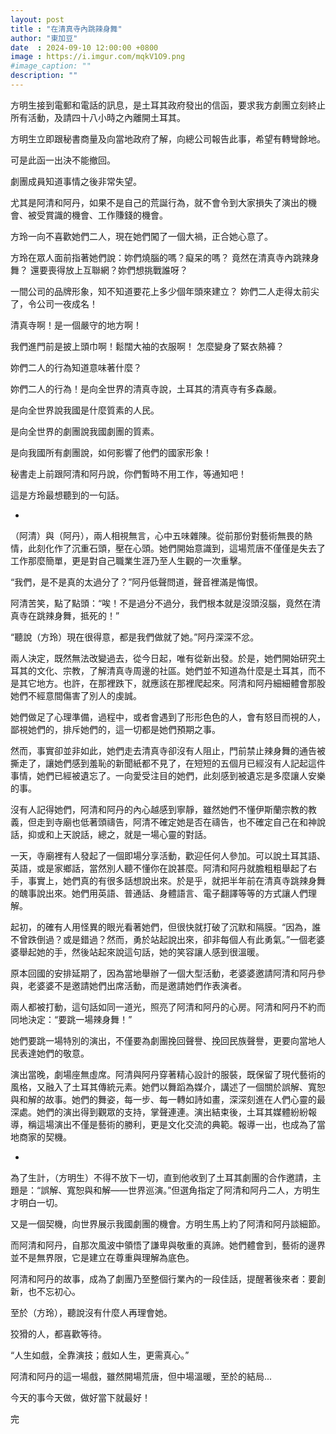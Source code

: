 ```yaml
---
layout: post
title : "在清真寺內跳辣身舞"
author: "東加豆"
date  : 2024-09-10 12:00:00 +0800
image : https://i.imgur.com/mqkV1O9.png
#image_caption: ""
description: ""
---
```


方明生接到電郵和電話的訊息，是土耳其政府發出的信函，要求我方劇團立刻終止所有活動，及請四十八小時之內離開土耳其。

<!--more-->

方明生立即跟秘書商量及向當地政府了解，向總公司報告此事，希望有轉彎餘地。

可是此函一出決不能撤回。

劇團成員知道事情之後非常失望。

尤其是阿清和阿丹，如果不是自己的荒誕行為，就不會令到大家損失了演出的機會、被受賞識的機會、工作賺錢的機會。

方玲一向不喜歡她們二人，現在她們闖了一個大禍，正合她心意了。

方玲在眾人面前指著她們說：妳們燒腦的嗎？癡呆的嗎？
竟然在清真寺內跳辣身舞？
還要喪得放上互聯網？妳們想挑戰誰呀？

一間公司的品牌形象，知不知道要花上多少個年頭來建立？
妳們二人走得太前尖了，令公司一夜成名！

清真寺啊！是一個嚴守的地方啊！

我們進門前是披上頭巾啊！鬆闊大袖的衣服啊！
怎麼變身了緊衣熱褲？

妳們二人的行為知道意味著什麼？

妳們二人的行為！是向全世界的清真寺說，土耳其的清真寺有多森嚴。

是向全世界說我國是什麼質素的人民。

是向全世界的劇團說我國劇團的質素。

是向我國所有劇團說，如何影響了他們的國家形象！

秘書走上前跟阿清和阿丹說，你們暫時不用工作，等通知吧！

這是方玲最想聽到的一句話。

-

（阿清）與（阿丹），兩人相視無言，心中五味雜陳。從前那份對藝術無畏的熱情，此刻化作了沉重石頭，壓在心頭。她們開始意識到，這場荒唐不僅僅是失去了工作那麼簡單，更是對自己職業生涯乃至人生觀的一次重擊。

“我們，是不是真的太過分了？”阿丹低聲問道，聲音裡滿是悔恨。

阿清苦笑，點了點頭：“唉！不是過分不過分，我們根本就是沒頭沒腦，竟然在清真寺在跳辣身舞，抵死的！”

“聽說（方玲）現在很得意，都是我們做就了她。”阿丹深深不忿。

兩人決定，既然無法改變過去，從今日起，唯有從新出發。於是，她們開始研究土耳其的文化、宗教，了解清真寺周邊的社區。她們並不知道為什麼是土耳其，而不是其它地方。也許，在那裡跌下，就應該在那裡爬起來。阿清和阿丹細細體會那股她們不經意間傷害了別人的虔誠。

她們做足了心理準備，過程中，或者會遇到了形形色色的人，會有怒目而視的人，鄙視她們的，排斥她們的，這一切都是她們預期之事。

然而，事實卻並非如此，她們走去清真寺卻沒有人阻止，門前禁止辣身舞的通告被撕走了，讓她們感到羞恥的新聞紙都不見了，在短短的五個月已經沒有人記起這件事情，她們已經被遺忘了。一向愛受注目的她們，此刻感到被遺忘是多麼讓人安樂的事。

沒有人記得她們，阿清和阿丹的內心越感到寧靜，雖然她們不懂伊斯蘭宗教的教義，但走到寺廟也低著頭禱告，阿清不確定她是否在禱告，也不確定自己在和神說話，抑或和上天說話，總之，就是一場心靈的對話。

一天，寺廟裡有人發起了一個即場分享活動，歡迎任何人參加。可以說土耳其語、英語，或是家鄉話，當然別人聽不懂你在說甚麼。阿清和阿丹就膽粗粗舉起了右手，事實上，她們真的有很多話想說出來。於是乎，就把半年前在清真寺跳辣身舞的醜事說出來。她們用英語、普通話、身體語言、電子翻譯等等的方式讓人們理解。

起初，的確有人用怪異的眼光看著她們，但很快就打破了沉默和隔膜。“因為，誰不曾跌倒過？或是錯過？然而，勇於站起說出來，卻非每個人有此勇氣。”一個老婆婆舉起她的手，然後站起來說這句話，她的笑容讓人感到很溫暖。

原本回國的安排延期了，因為當地舉辦了一個大型活動，老婆婆邀請阿清和阿丹參與，老婆婆不是邀請她們出席活動，而是邀請她們作表演者。

兩人都被打動，這句話如同一道光，照亮了阿清和阿丹的心房。阿清和阿丹不約而同地決定：“要跳一場辣身舞！”

她們要跳一場特別的演出，不僅要為劇團挽回聲譽、挽回民族聲譽，更要向當地人民表達她們的敬意。

演出當晚，劇場座無虛席。阿清與阿丹穿著精心設計的服裝，既保留了現代藝術的風格，又融入了土耳其傳統元素。她們以舞蹈為媒介，講述了一個關於誤解、寬恕與和解的故事。她們的舞姿，每一步、每一轉如詩如畫，深深刻進在人們心靈的最深處。她們的演出得到觀眾的支持，掌聲連連。演出結束後，土耳其媒體紛紛報導，稱這場演出不僅是藝術的勝利，更是文化交流的典範。報導一出，也成為了當地商家的契機。

-

為了生計，（方明生）不得不放下一切，直到他收到了土耳其劇團的合作邀請，主題是：“誤解、寬恕與和解——世界巡演。”但選角指定了阿清和阿丹二人，方明生才明白一切。

又是一個契機，向世界展示我國劇團的機會。方明生馬上約了阿清和阿丹談細節。

而阿清和阿丹，自那次風波中領悟了謙卑與敬重的真諦。她們體會到，藝術的邊界並不是無界限，它是建立在尊重與理解為底色。

阿清和阿丹的故事，成為了劇團乃至整個行業內的一段佳話，提醒著後來者：要創新，也不忘初心。

至於（方玲），聽說沒有什麼人再理會她。

狡猾的人，都喜歡等待。

“人生如戲，全靠演技；戲如人生，更需真心。”

阿清和阿丹的這一場戲，雖然開場荒唐，但中場溫暖，至於的結局...

今天的事今天做，做好當下就最好！

完

<!--END-->